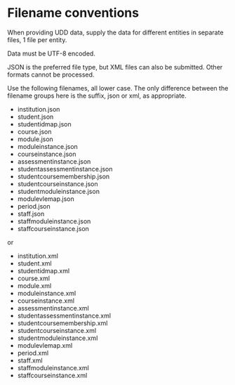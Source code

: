 # Filename conventions
When providing UDD data, supply the data for different entities in separate files, 1 file per entity.

Data must be UTF-8 encoded.

JSON is the preferred file type, but XML files can also be submitted.  Other formats cannot be processed.

Use the following filenames, all lower case.  The only difference between the filename groups here is the suffix, json or xml, as appropriate.

- institution.json
- student.json
- studentidmap.json
- course.json
- module.json
- moduleinstance.json
- courseinstance.json
- assessmentinstance.json
- studentassessmentinstance.json
- studentcoursemembership.json
- studentcourseinstance.json
- studentmoduleinstance.json
- modulevlemap.json
- period.json
- staff.json
- staffmoduleinstance.json
- staffcourseinstance.json

or

- institution.xml
- student.xml
- studentidmap.xml
- course.xml
- module.xml
- moduleinstance.xml
- courseinstance.xml
- assessmentinstance.xml
- studentassessmentinstance.xml
- studentcoursemembership.xml
- studentcourseinstance.xml
- studentmoduleinstance.xml
- modulevlemap.xml
- period.xml
- staff.xml
- staffmoduleinstance.xml
- staffcourseinstance.xml
